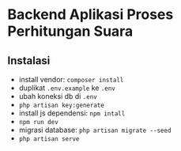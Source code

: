 # Backend Aplikasi Proses Perhitungan Suara

## Instalasi
- install vendor: `composer install`
- duplikat `.env.example` ke `.env`
- ubah koneksi db di `.env`
- `php artisan key:generate`
- install js dependensi: `npm intall`
- `npm run dev`
- migrasi database: `php artisan migrate --seed`
- `php artisan serve`